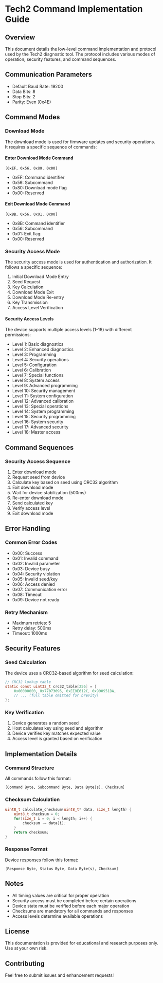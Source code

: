 # Tech2 Command Implementation Guide

## Overview
This document details the low-level command implementation and protocol used by the Tech2 diagnostic tool. The protocol includes various modes of operation, security features, and command sequences.

## Communication Parameters
- Default Baud Rate: 19200
- Data Bits: 8
- Stop Bits: 2
- Parity: Even (0x4E)

## Command Modes

### Download Mode
The download mode is used for firmware updates and security operations. It requires a specific sequence of commands:

#### Enter Download Mode Command
```
[0xEF, 0x56, 0x80, 0x00]
```
- 0xEF: Command identifier
- 0x56: Subcommand
- 0x80: Download mode flag
- 0x00: Reserved

#### Exit Download Mode Command
```
[0x8B, 0x56, 0x01, 0x00]
```
- 0x8B: Command identifier
- 0x56: Subcommand
- 0x01: Exit flag
- 0x00: Reserved

### Security Access Mode
The security access mode is used for authentication and authorization. It follows a specific sequence:

1. Initial Download Mode Entry
2. Seed Request
3. Key Calculation
4. Download Mode Exit
5. Download Mode Re-entry
6. Key Transmission
7. Access Level Verification

#### Security Access Levels
The device supports multiple access levels (1-18) with different permissions:
- Level 1: Basic diagnostics
- Level 2: Enhanced diagnostics
- Level 3: Programming
- Level 4: Security operations
- Level 5: Configuration
- Level 6: Calibration
- Level 7: Special functions
- Level 8: System access
- Level 9: Advanced programming
- Level 10: Security management
- Level 11: System configuration
- Level 12: Advanced calibration
- Level 13: Special operations
- Level 14: System programming
- Level 15: Security programming
- Level 16: System security
- Level 17: Advanced security
- Level 18: Master access

## Command Sequences

### Security Access Sequence
1. Enter download mode
2. Request seed from device
3. Calculate key based on seed using CRC32 algorithm
4. Exit download mode
5. Wait for device stabilization (500ms)
6. Re-enter download mode
7. Send calculated key
8. Verify access level
9. Exit download mode

## Error Handling

### Common Error Codes
- 0x00: Success
- 0x01: Invalid command
- 0x02: Invalid parameter
- 0x03: Device busy
- 0x04: Security violation
- 0x05: Invalid seed/key
- 0x06: Access denied
- 0x07: Communication error
- 0x08: Timeout
- 0x09: Device not ready

### Retry Mechanism
- Maximum retries: 5
- Retry delay: 500ms
- Timeout: 1000ms

## Security Features

### Seed Calculation
The device uses a CRC32-based algorithm for seed calculation:
```c
// CRC32 lookup table
static const uint32_t crc32_table[256] = {
    0x00000000, 0x77073096, 0xEE0E612C, 0x990951BA,
    // ... (full table omitted for brevity)
};
```

### Key Verification
1. Device generates a random seed
2. Host calculates key using seed and algorithm
3. Device verifies key matches expected value
4. Access level is granted based on verification

## Implementation Details

### Command Structure
All commands follow this format:
```
[Command Byte, Subcommand Byte, Data Byte(s), Checksum]
```

### Checksum Calculation
```c
uint8_t calculate_checksum(uint8_t* data, size_t length) {
    uint8_t checksum = 0;
    for(size_t i = 0; i < length; i++) {
        checksum -= data[i];
    }
    return checksum;
}
```

### Response Format
Device responses follow this format:
```
[Response Byte, Status Byte, Data Byte(s), Checksum]
```

## Notes
- All timing values are critical for proper operation
- Security access must be completed before certain operations
- Device state must be verified before each major operation
- Checksums are mandatory for all commands and responses
- Access levels determine available operations

## License
This documentation is provided for educational and research purposes only. Use at your own risk.

## Contributing
Feel free to submit issues and enhancement requests! 